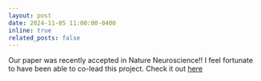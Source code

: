 ```yaml
---
layout: post
date: 2024-11-05 11:00:00-0400
inline: true
related_posts: false
---
```


Our paper was recently accepted in Nature Neuroscience!! I feel fortunate to have been able to co-lead this project. Check it out <a href="https://www.nature.com/articles/s41593-024-01765-6">here</a>
